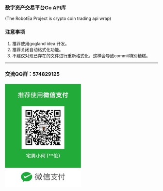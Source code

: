 ### 数字资产交易平台Go API库
(The RobotEa Project is crypto coin trading api wrap)   

### 注意事项
1. 推荐使用gogland idea 开发。
2. 推荐关闭自动格式化功能。
3. 不建议对现已存在的文件进行重新格式化，这样会导致commit特别糟糕。

-----------------
### 交流QQ群：574829125

### 

<img src="https://raw.githubusercontent.com/openbtc/RobotEa/dev/wx_pay.JPG" width="250" alt="">
